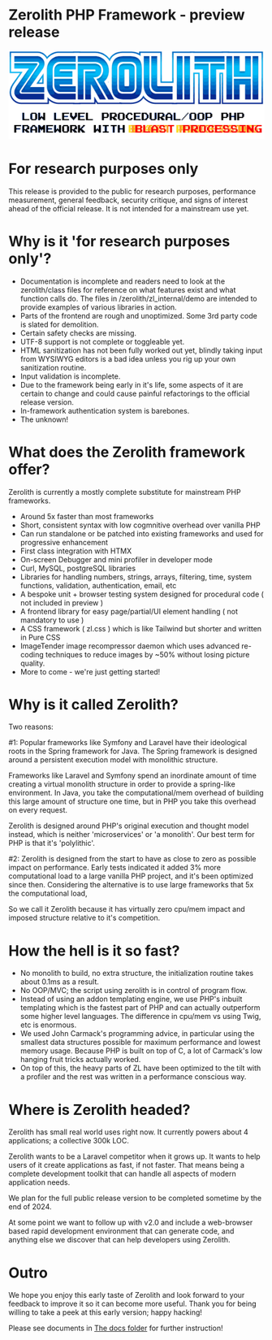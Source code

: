 # Zerolith PHP Framework - preview release

![Zerolith Logo](zerolith/zl_internal/docs/zerolith-sega-logo-preview-version.png)

# For research purposes only

This release is provided to the public for research purposes, performance measurement, general feedback, security critique, and signs of interest ahead of the official release. It is not intended for a mainstream use yet.

# Why is it 'for research purposes only'?

- Documentation is incomplete and readers need to look at the zerolith/class files for reference on what features exist and what function calls do. The files in /zerolith/zl_internal/demo are intended to provide examples of various libraries in action.
- Parts of the frontend are rough and unoptimized. Some 3rd party code is slated for demolition.
- Certain safety checks are missing.
- UTF-8 support is not complete or toggleable yet.
- HTML sanitization has not been fully worked out yet, blindly taking input from WYSIWYG editors is a bad idea unless you rig up your own sanitization routine.
- Input validation is incomplete.
- Due to the framework being early in it's life, some aspects of it are certain to change and could cause painful refactorings to the official release version.
- In-framework authentication system is barebones.
- The unknown!

# What does the Zerolith framework offer?

Zerolith is currently a mostly complete substitute for mainstream PHP frameworks.

- Around 5x faster than most frameworks
- Short, consistent syntax with low cogmnitive overhead over vanilla PHP
- Can run standalone or be patched into existing frameworks and used for progressive enhancement
- First class integration with HTMX
- On-screen Debugger and mini profiler in developer mode
- Curl, MySQL, postgreSQL libraries
- Libraries for handling numbers, strings, arrays, filtering, time, system functions, validation, authentication, email, etc
- A bespoke unit + browser testing system designed for procedural code ( not included in preview )
- A frontend library for easy page/partial/UI element handling ( not mandatory to use )
- A CSS framework ( zl.css ) which is like Tailwind but shorter and written in Pure CSS
- ImageTender image recompressor daemon which uses advanced re-coding techniques to reduce images by ~50% without losing picture quality.
- More to come - we're just getting started!

# Why is it called Zerolith?

Two reasons:

#1: Popular frameworks like Symfony and Laravel have their ideological roots in the Spring framework for Java. The Spring framework is designed around a persistent execution model with monolithic structure.

Frameworks like Laravel and Symfony spend an inordinate amount of time creating a virtual monolith structure in order to provide a spring-like environment. In Java, you take the computational/mem overhead of building this large amount of structure one time, but in PHP you take this overhead on every request.

Zerolith is designed around PHP's original execution and thought model instead, which is neither 'microservices' or 'a monolith'. Our best term for PHP is that it's
 'polylithic'.

#2: Zerolith is designed from the start to have as close to zero as possible impact on performance. Early tests indicated it added 3% more computational load to a large vanilla PHP project, and it's been optimized since then. Considering the alternative is to use large frameworks that 5x the computational load, 

So we call it Zerolith because it has virtually zero cpu/mem impact and imposed structure relative to it's competition.

# How the hell is it so fast?

- No monolith to build, no extra structure, the initialization routine takes about 0.1ms as a result.
- No OOP/MVC; the script using zerolith is in control of program flow.
- Instead of using an addon templating engine, we use PHP's inbuilt templating which is the fastest part of PHP and can actually outperform some higher level languages. The difference in cpu/mem vs using Twig, etc is enormous.
- We used John Carmack's programming advice, in particular using the smallest data structures possible for maximum performance and lowest memory usage. Because PHP is built on top of C, a lot of Carmack's low hanging fruit tricks actually worked.
- On top of this, the heavy parts of ZL have been optimized to the tilt with a profiler and the rest was written in a performance conscious way.

# Where is Zerolith headed?

Zerolith has small real world uses right now. It currently powers about 4 applications; a collective 300k LOC.

Zerolith wants to be a Laravel competitor when it grows up. It wants to help users of it create applications as fast, if not faster.
That means being a complete development toolkit that can handle all aspects of modern application needs.

We plan for the full public release version to be completed sometime by the end of 2024.

At some point we want to follow up with v2.0 and include a web-browser based rapid development environment that can generate code, and anything else we discover that can help developers using Zerolith.

# Outro

We hope you enjoy this early taste of Zerolith and look forward to your feedback to improve it so it can become more useful.
Thank you for being willing to take a peek at this early version; happy hacking!

Please see documents in [The docs folder](/zerolith/zl_internal/docs) for further instruction!
